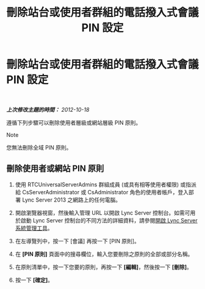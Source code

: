 ﻿---
title: 刪除站台或使用者群組的電話撥入式會議 PIN 設定
TOCTitle: 刪除站台或使用者群組的電話撥入式會議 PIN 設定
ms:assetid: 15a9faee-d024-4c0e-b2a0-fe7e7dc00589
ms:mtpsurl: https://technet.microsoft.com/zh-tw/library/Gg520955(v=OCS.15)
ms:contentKeyID: 49290192
ms.date: 08/10/2015
mtps_version: v=OCS.15
ms.translationtype: HT
---

# 刪除站台或使用者群組的電話撥入式會議 PIN 設定

 

_**上次修改主題的時間：** 2012-10-18_

遵循下列步驟可以刪除使用者層級或網站層級 PIN 原則。

> [!NOTE]  
> 您無法刪除全域 PIN 原則。



## 刪除使用者或網站 PIN 原則

1.  使用 RTCUniversalServerAdmins 群組成員 (或具有相等使用者權限) 或指派給 CsServerAdministrator 或 CsAdministrator 角色的使用者帳戶，登入部署 Lync Server 2013 之網路上的任何電腦。

2.  開啟瀏覽器視窗，然後輸入管理 URL 以開啟 Lync Server 控制台。如需可用於啟動 Lync Server 控制台的不同方法的詳細資料，請參閱[開啟 Lync Server 系統管理工具](lync-server-2013-open-lync-server-administrative-tools.md)。

3.  在左導覽列中，按一下 \[會議\] 再按一下 \[PIN 原則\]。

4.  在 **\[PIN 原則\]** 頁面中的搜尋欄位，輸入您要刪除之原則的全部或部分名稱。

5.  在原則清單中，按一下您要的原則，再按一下 **\[編輯\]**，然後按一下 **\[刪除\]**。

6.  按一下 **\[確定\]**。

